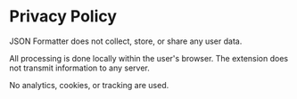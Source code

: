 # Privacy Policy

JSON Formatter does not collect, store, or share any user data.

All processing is done locally within the user's browser. The extension does not transmit information to any server.

No analytics, cookies, or tracking are used.